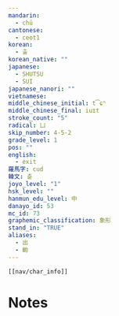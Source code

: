 ```yaml
---
mandarin:
  - chū
cantonese:
  - ceot1
korean:
  - 출
korean_native: ""
japanese:
  - SHUTSU
  - SUI
japanese_nanori: ""
vietnamese:
middle_chinese_initial: t͡ɕʰ
middle_chinese_final: iuɪt
stroke_count: "5"
radical: 凵
skip_number: 4-5-2
grade_level: 1
pos: ""
english:
  - exit
羅馬字: cud
韓文: 춛
joyo_level: "1"
hsk_level: ""
hanmun_edu_level: 中
danayo_id: 53
mc_id: 73
graphemic_classification: 象形
stand_in: "TRUE"
aliases:
  - 出
  - 齣
---
```

```meta-bind-embed
[[nav/char_info]]
```

# Notes
